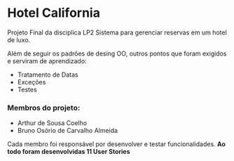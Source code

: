 # Hotel California

Projeto Final da disciplica LP2
Sistema para gerenciar reservas em um hotel de luxo.

Além de seguir os padrões de desing OO, outros pontos que foram exigidos e serviram de aprendizado:
* Tratamento de Datas
* Exceções
* Testes

### Membros do projeto:
* Arthur de Sousa Coelho
* Bruno Osório de Carvalho Almeida

Cada membro foi responsável por desenvolver e testar funcionalidades.
<strong>Ao todo foram desenvolvidas 11 User Stories<strong>